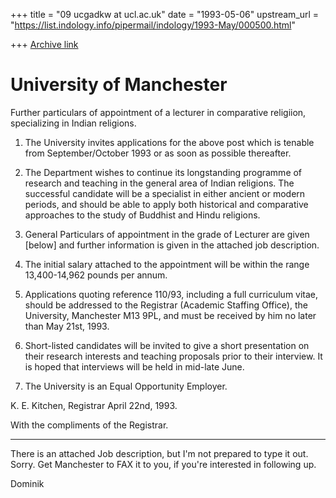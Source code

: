 +++
title = "09 ucgadkw at ucl.ac.uk"
date = "1993-05-06"
upstream_url = "https://list.indology.info/pipermail/indology/1993-May/000500.html"

+++
[Archive link](https://list.indology.info/pipermail/indology/1993-May/000500.html)

University of Manchester
========================

Further particulars of appointment of a lecturer in comparative religiion, 
specializing in Indian religions.


1.  The University invites applications for the above post which is tenable
from September/October 1993 or as soon as possible thereafter.

2.  The Department wishes to continue its longstanding programme of
research and teaching in the general area of Indian religions.  The 
successful candidate will be a specialist in either ancient or modern
periods, and should be able to apply both historical and comparative
approaches to the study of Buddhist and Hindu religions.

3.  General Particulars of appointment in the grade of Lecturer are given
[below] and further information is given in the attached job description.

4.  The initial salary attached to the appointment will be within the range
13,400-14,962 pounds per annum.

5.  Applications quoting reference 110/93, including a full curriculum
vitae, should be addressed to the Registrar (Academic Staffing Office),
the University, Manchester M13 9PL, and must be received by him
no later than May 21st, 1993.

6.  Short-listed candidates will be invited to give a short presentation
on their research interests and teaching proposals prior to their
interview.  It is hoped that interviews will be held in mid-late June.

7.  The University is an Equal Opportunity Employer.

K. E. Kitchen, Registrar
April 22nd, 1993.

With the compliments of the Registrar.


--------------------------------------------------------------------

There is an attached Job description, but I'm not prepared to type
it out.  Sorry.  Get Manchester to FAX it to you, if you're interested
in following up.

Dominik







